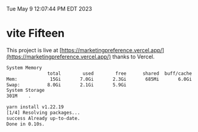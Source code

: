 Tue May  9 12:07:44 PM EDT 2023

# vite Fifteen


This project is live at [https://marketingpreference.vercel.app/](https://marketingpreference.vercel.app/) thanks to Vercel.

```bash
System Memory
               total        used        free      shared  buff/cache   available
Mem:            15Gi       7.0Gi       2.3Gi       685Mi       6.0Gi       7.3Gi
Swap:          8.0Gi       2.1Gi       5.9Gi
System Storage
301M	.
```
```bash
yarn install v1.22.19
[1/4] Resolving packages...
success Already up-to-date.
Done in 0.10s.
```
